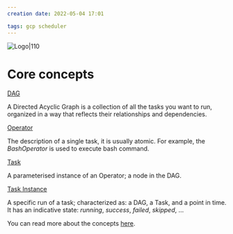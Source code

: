 ```yaml
---
creation date: 2022-05-04 17:01

tags: gcp scheduler
---
```


![Logo|110](https://external-content.duckduckgo.com/iu/?u=https%3A%2F%2Fwww.mydraw.com%2FNIMG.axd%3Fi%3DShape-Libraries%2FCloud%2FGoogle-Cloud%2FGCP-Icons%2FData-Analytics%2FCloud-Dataflow.png&f=1&nofb=1)

# Core concepts

[DAG](https://airflow.apache.org/docs/apache-airflow/stable/concepts/dags.html)

A Directed Acyclic Graph is a collection of all the tasks you want to run, organized in a way that reflects their relationships and dependencies.

[Operator](https://airflow.apache.org/docs/apache-airflow/stable/concepts/operators.html)

The description of a single task, it is usually atomic. For example, the _BashOperator_ is used to execute bash command.

[Task](https://airflow.apache.org/docs/apache-airflow/stable/concepts/tasks.html)

A parameterised instance of an Operator; a node in the DAG.

[Task Instance](https://airflow.apache.org/docs/apache-airflow/stable/concepts/tasks.html#task-instances)

A specific run of a task; characterized as: a DAG, a Task, and a point in time. It has an indicative state: _running_, _success_, _failed_, _skipped_, ...

You can read more about the concepts [here](https://airflow.apache.org/concepts.html#).
